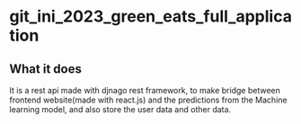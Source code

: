 # git_ini_2023_green_eats_full_application
## What it does 
It is a rest api made with djnago rest framework, to make bridge between frontend website(made with react.js) and the predictions from the Machine learning model, and also store the user data and other data.
